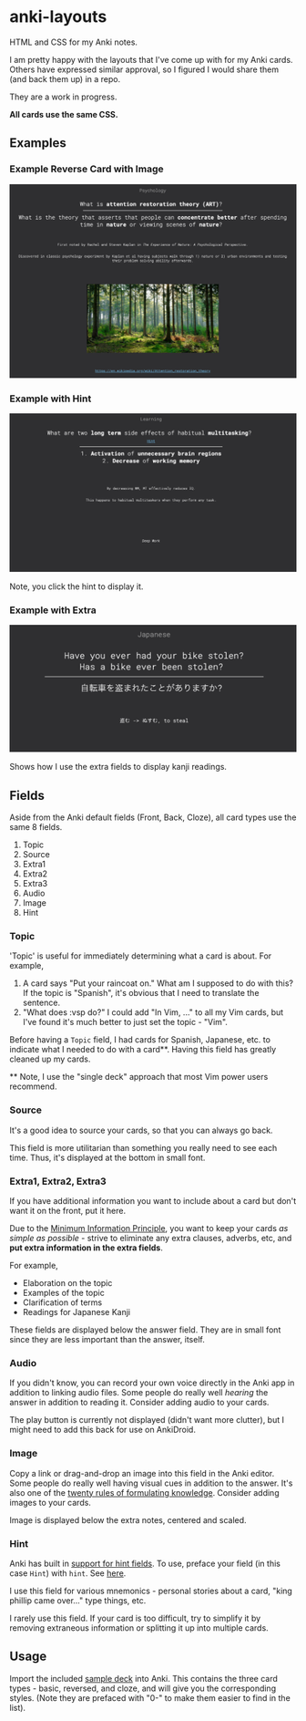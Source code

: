 # anki-layouts
HTML and CSS for my Anki notes.

I am pretty happy with the layouts that I've come up with for my Anki cards. Others have expressed similar approval, so I figured I would share them (and back them up) in a repo.

They are a work in progress.

**All cards use the same CSS.**

## Examples

### Example Reverse Card with Image

![example-with-image](example-with-image.png?raw=true "Example with Image")

### Example with Hint

![example-with-hint](example-with-hint.png?raw=true "Example with Hint")

Note, you click the hint to display it.

### Example with Extra

![example-with-extra](example-with-extra.png?raw=true "Example with Extra")

Shows how I use the extra fields to display kanji readings.

## Fields

Aside from the Anki default fields (Front, Back, Cloze), all card types use the same 8 fields.

1. Topic
2. Source
3. Extra1
4. Extra2
5. Extra3
6. Audio
7. Image
8. Hint

### Topic
'Topic' is useful for immediately determining what a card is about. For example,

1. A card says "Put your raincoat on."  What am I supposed to do with this? If the topic is "Spanish", it's obvious that I need to translate the sentence.
2. "What does :vsp do?" I could add "In Vim, ..." to all my Vim cards, but I've found it's much better to just set the topic - "Vim".

Before having a `Topic` field, I had cards for Spanish, Japanese, etc. to indicate what I needed to do with a card**. Having this field has greatly cleaned up my cards.

** Note, I use the "single deck" approach that most Vim power users recommend.

### Source

It's a good idea to source your cards, so that you can always go back.

This field is more utilitarian than something you really need to see each time.  Thus, it's displayed at the bottom in small font.

### Extra1, Extra2, Extra3

If you have additional information you want to include about a card but don't want it on the front, put it here.

Due to the [Minimum Information Principle](https://supermemo.guru/wiki/Minimum_information_principle), you want to keep your cards _as simple as possible_  - strive to eliminate any extra clauses, adverbs, etc, and **put extra information in the extra fields**.

For example,

* Elaboration on the topic
* Examples of the topic
* Clarification of terms
* Readings for Japanese Kanji

These fields are displayed below the answer field.  They are in small font since they are less important than the answer, itself.

### Audio

If you didn't know, you can record your own voice directly in the Anki app in addition to linking audio files. Some people do really well _hearing_ the answer in addition to reading it.  Consider adding audio to your cards.

The play button is currently not displayed (didn't want more clutter), but I might need to add this back for use on AnkiDroid.

### Image

Copy a link or drag-and-drop an image into this field in the Anki editor. Some people do really well having visual cues in addition to the answer. It's also one of the [twenty rules of formulating knowledge](http://super-memory.com/articles/20rules.htm). Consider adding images to your cards.

Image is displayed below the extra notes, centered and scaled.

### Hint

Anki has built in [support for hint fields](https://docs.ankiweb.net/#/templates/fields?id=hint-fields). To use, preface your field (in this case `Hint`) with `hint`. See [here](https://github.com/dempe/anki-layouts/blob/master/basic-front.html#L5).

I use this field for various mnemonics - personal stories about a card, "king phillip came over..." type things, etc.

I rarely use this field. If your card is too difficult, try to simplify it by removing extraneous information or splitting it up into multiple cards.

## Usage

Import the included [sample deck](sample-deck.apkg) into Anki. This contains the three card types - basic, reversed, and cloze, and will give you the corresponding styles. (Note they are prefaced with "0-" to make them easier to find in the list).
